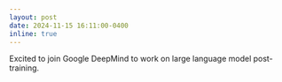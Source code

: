 ```yaml
---
layout: post
date: 2024-11-15 16:11:00-0400
inline: true
---
```


Excited to join Google DeepMind to work on large language model post-training.
